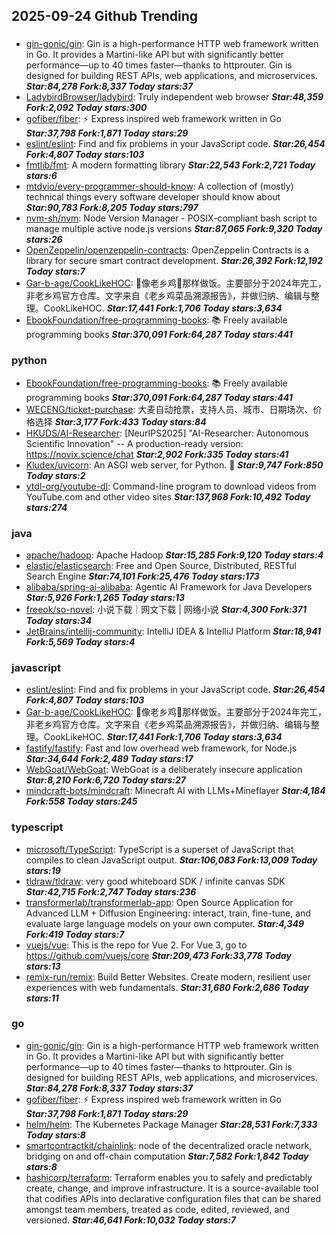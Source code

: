 ## 2025-09-24 Github Trending

### 
* [gin-gonic/gin](https://github.com/gin-gonic/gin): Gin is a high-performance HTTP web framework written in Go. It provides a Martini-like API but with significantly better performance—up to 40 times faster—thanks to httprouter. Gin is designed for building REST APIs, web applications, and microservices. ***Star:84,278 Fork:8,337 Today stars:37***
* [LadybirdBrowser/ladybird](https://github.com/LadybirdBrowser/ladybird): Truly independent web browser ***Star:48,359 Fork:2,092 Today stars:300***
* [gofiber/fiber](https://github.com/gofiber/fiber): ⚡️ Express inspired web framework written in Go ***Star:37,798 Fork:1,871 Today stars:29***
* [eslint/eslint](https://github.com/eslint/eslint): Find and fix problems in your JavaScript code. ***Star:26,454 Fork:4,807 Today stars:103***
* [fmtlib/fmt](https://github.com/fmtlib/fmt): A modern formatting library ***Star:22,543 Fork:2,721 Today stars:6***
* [mtdvio/every-programmer-should-know](https://github.com/mtdvio/every-programmer-should-know): A collection of (mostly) technical things every software developer should know about ***Star:90,783 Fork:8,205 Today stars:797***
* [nvm-sh/nvm](https://github.com/nvm-sh/nvm): Node Version Manager - POSIX-compliant bash script to manage multiple active node.js versions ***Star:87,065 Fork:9,320 Today stars:26***
* [OpenZeppelin/openzeppelin-contracts](https://github.com/OpenZeppelin/openzeppelin-contracts): OpenZeppelin Contracts is a library for secure smart contract development. ***Star:26,392 Fork:12,192 Today stars:7***
* [Gar-b-age/CookLikeHOC](https://github.com/Gar-b-age/CookLikeHOC): 🥢像老乡鸡🐔那样做饭。主要部分于2024年完工，非老乡鸡官方仓库。文字来自《老乡鸡菜品溯源报告》，并做归纳、编辑与整理。CookLikeHOC. ***Star:17,441 Fork:1,706 Today stars:3,634***
* [EbookFoundation/free-programming-books](https://github.com/EbookFoundation/free-programming-books): 📚 Freely available programming books ***Star:370,091 Fork:64,287 Today stars:441***

### python
* [EbookFoundation/free-programming-books](https://github.com/EbookFoundation/free-programming-books): 📚 Freely available programming books ***Star:370,091 Fork:64,287 Today stars:441***
* [WECENG/ticket-purchase](https://github.com/WECENG/ticket-purchase): 大麦自动抢票，支持人员、城市、日期场次、价格选择 ***Star:3,177 Fork:433 Today stars:84***
* [HKUDS/AI-Researcher](https://github.com/HKUDS/AI-Researcher): [NeurIPS2025] "AI-Researcher: Autonomous Scientific Innovation" -- A production-ready version: https://novix.science/chat ***Star:2,902 Fork:335 Today stars:41***
* [Kludex/uvicorn](https://github.com/Kludex/uvicorn): An ASGI web server, for Python. 🦄 ***Star:9,747 Fork:850 Today stars:2***
* [ytdl-org/youtube-dl](https://github.com/ytdl-org/youtube-dl): Command-line program to download videos from YouTube.com and other video sites ***Star:137,968 Fork:10,492 Today stars:274***

### java
* [apache/hadoop](https://github.com/apache/hadoop): Apache Hadoop ***Star:15,285 Fork:9,120 Today stars:4***
* [elastic/elasticsearch](https://github.com/elastic/elasticsearch): Free and Open Source, Distributed, RESTful Search Engine ***Star:74,101 Fork:25,476 Today stars:173***
* [alibaba/spring-ai-alibaba](https://github.com/alibaba/spring-ai-alibaba): Agentic AI Framework for Java Developers ***Star:5,926 Fork:1,265 Today stars:13***
* [freeok/so-novel](https://github.com/freeok/so-novel): 小说下载｜网文下载 | 网络小说 ***Star:4,300 Fork:371 Today stars:34***
* [JetBrains/intellij-community](https://github.com/JetBrains/intellij-community): IntelliJ IDEA & IntelliJ Platform ***Star:18,941 Fork:5,569 Today stars:4***

### javascript
* [eslint/eslint](https://github.com/eslint/eslint): Find and fix problems in your JavaScript code. ***Star:26,454 Fork:4,807 Today stars:103***
* [Gar-b-age/CookLikeHOC](https://github.com/Gar-b-age/CookLikeHOC): 🥢像老乡鸡🐔那样做饭。主要部分于2024年完工，非老乡鸡官方仓库。文字来自《老乡鸡菜品溯源报告》，并做归纳、编辑与整理。CookLikeHOC. ***Star:17,441 Fork:1,706 Today stars:3,634***
* [fastify/fastify](https://github.com/fastify/fastify): Fast and low overhead web framework, for Node.js ***Star:34,644 Fork:2,489 Today stars:17***
* [WebGoat/WebGoat](https://github.com/WebGoat/WebGoat): WebGoat is a deliberately insecure application ***Star:8,210 Fork:6,720 Today stars:27***
* [mindcraft-bots/mindcraft](https://github.com/mindcraft-bots/mindcraft): Minecraft AI with LLMs+Mineflayer ***Star:4,184 Fork:558 Today stars:245***

### typescript
* [microsoft/TypeScript](https://github.com/microsoft/TypeScript): TypeScript is a superset of JavaScript that compiles to clean JavaScript output. ***Star:106,083 Fork:13,009 Today stars:19***
* [tldraw/tldraw](https://github.com/tldraw/tldraw): very good whiteboard SDK / infinite canvas SDK ***Star:42,715 Fork:2,747 Today stars:236***
* [transformerlab/transformerlab-app](https://github.com/transformerlab/transformerlab-app): Open Source Application for Advanced LLM + Diffusion Engineering: interact, train, fine-tune, and evaluate large language models on your own computer. ***Star:4,349 Fork:419 Today stars:7***
* [vuejs/vue](https://github.com/vuejs/vue): This is the repo for Vue 2. For Vue 3, go to https://github.com/vuejs/core ***Star:209,473 Fork:33,778 Today stars:13***
* [remix-run/remix](https://github.com/remix-run/remix): Build Better Websites. Create modern, resilient user experiences with web fundamentals. ***Star:31,680 Fork:2,686 Today stars:11***

### go
* [gin-gonic/gin](https://github.com/gin-gonic/gin): Gin is a high-performance HTTP web framework written in Go. It provides a Martini-like API but with significantly better performance—up to 40 times faster—thanks to httprouter. Gin is designed for building REST APIs, web applications, and microservices. ***Star:84,278 Fork:8,337 Today stars:37***
* [gofiber/fiber](https://github.com/gofiber/fiber): ⚡️ Express inspired web framework written in Go ***Star:37,798 Fork:1,871 Today stars:29***
* [helm/helm](https://github.com/helm/helm): The Kubernetes Package Manager ***Star:28,531 Fork:7,333 Today stars:8***
* [smartcontractkit/chainlink](https://github.com/smartcontractkit/chainlink): node of the decentralized oracle network, bridging on and off-chain computation ***Star:7,582 Fork:1,842 Today stars:8***
* [hashicorp/terraform](https://github.com/hashicorp/terraform): Terraform enables you to safely and predictably create, change, and improve infrastructure. It is a source-available tool that codifies APIs into declarative configuration files that can be shared amongst team members, treated as code, edited, reviewed, and versioned. ***Star:46,641 Fork:10,032 Today stars:7***
